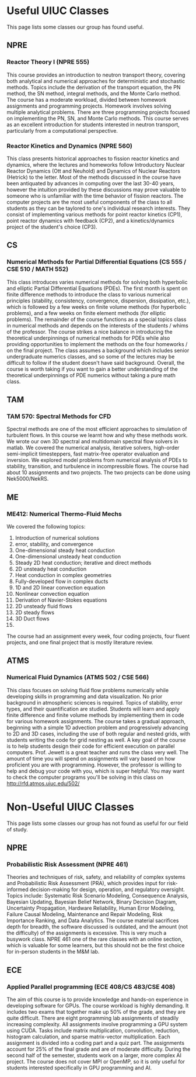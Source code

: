 # Useful UIUC Classes

This page lists some classes our group has found useful.

## NPRE

### Reactor Theory I (NPRE 555)

This course provides an introduction to neutron transport theory, covering both analytical and numerical approaches for deterministic and stochastic methods. Topics include the derivation of the transport equation, the PN method, the SN method, integral methods, and the Monte Carlo method. The course has a moderate workload, divided between homework assignments and programming projects. Homework involves solving multiple analytical problems. There are three programming projects focused on implementing the PN, SN, and Monte Carlo methods. This course serves as an excellent introduction for students interested in neutron transport, particularly from a computational perspective.

### Reactor Kinetics and Dynamics (NPRE 560)

This class presents historical approaches to fission reactor kinetics and dynamics, where the lectures and homeworks follow Introductory Nuclear Reactor Dynamics (Ott and Neuhold) and Dynamics of Nuclear Reactors (Hetrick) to the letter. Most of the methods discussed in the course have been antiquated by advances in computing over the last 30-40 years, however the intuition provided by these discussions may prove valuable to someone who is unfamiliar with the time behavior of fission reactors. The computer projects are the most useful components of the class to all students as they can be taylored to one's individual research interests. They consist of implementing various methods for point reactor kinetics (CP1), point reactor dynamics with feedback (CP2), and a kinetics/dynamics project of the student's choice (CP3).

## CS

### Numerical Methods for Partial Differential Equations  (CS 555 / CSE 510 / MATH 552)

This class introduces varies numerical methods for solving both hyperbolic and elliptic Partial Differential Equations (PDEs). The first month is spent on finite difference methods to introduce the class to various numerical principles (stability, consistency, convergence, dispersion, dissipation, etc.), which is followed by a few weeks on finite volume methods (for hyperbolic problems), and a few weeks on finite element methods (for elliptic problems). The remainder of the course functions as a special topics class in numerical methods and depends on the interests of the students / whims of the professor. The course strikes a nice balance in introducing the theoretical underpinnings of numerical methods for PDEs while also providing opportunities to implement the methods on the four homeworks / on the final project. The class assumes a background which includes senior undergraduate numerics classes, and so some of the lectures may be difficult to follow if the student doesn't have said background. Overall, the course is worth taking if you want to gain a better understanding of the theoretical underpinnings of PDE numerics without taking a pure math class.


## TAM

### TAM 570: Spectral Methods for CFD

Spectral methods are one of the most efficient approaches to simulation of turbulent flows. In this course we learnt how and why these methods work. We wrote our own 3D spectral and multidomain spectral flow solvers in matlab. We covered the numerical analysis, iterative solvers, high-order semi-implicit timesteppers, fast matrix-free operator evaluation and inversion. We explored model problems from numerical analysis of PDEs to stability, transition, and turbulence in incompressible flows. The course had about 10 assignments and two projects. The two projects can be done using Nek5000/NekRS.

## ME

### ME412: Numerical Thermo-Fluid Mechs

We covered the following topics:
1. Introduction of numerical solutions
2. error, stability, and convergence
3. One-dimensional steady heat conduction
4. One-dimensional unsteady heat conduction
5. Steady 2D heat conduction; iterative and direct methods
6. 2D unsteady heat conduction
7. Heat conduction in complex geometries
8. Fully-developed flow in complex ducts
9. 1D and 2D linear convection equation
10. Nonlinear convection equation
11. Derivation of Navier-Stokes equations
12. 2D unsteady fluid flows
13. 2D steady flows
14. 3D Duct flows
15. 
The course had an assignment every week, four coding projects, four fluent projects, and one final project that is mostly literature review.


## ATMS

### Numerical Fluid Dynamics (ATMS 502 / CSE 566)

This class focuses on solving fluid flow problems numerically while developing skills in programming and data visualization. No prior background in atmospheric sciences is required. Topics of stability, error types, and their quantification are studied. Students will learn and apply finite difference and finite volume methods by implementing them in code for various homework assignments. The course takes a gradual approach, beginning with a simple 1D advection problem and progressively advancing to 2D and 3D cases, including the use of both regular and nested grids, with students writing the code for grid nesting as well. A key goal of the course is to help students design their code for efficient execution on parallel computers. Prof. Jewett is a great teacher and runs the class very well. The amount of time you will spend on assignments will vary based on how proficient you are with programming. However, the professor is willing to help and debug your code with you, which is super helpful. You may want to check the computer programs you'll be solving in this class on http://rfd.atmos.uiuc.edu/502/

# Non-Useful UIUC Classes

This page lists some classes our group has not found as useful for our field of study.



## NPRE 

### Probabilistic Risk Assessment (NPRE 461)


Theories and techniques of risk, safety, and reliability of complex systems and Probabilistic Risk Assessment (PRA), which provides input for risk-informed decision-making for design, operation, and regulatory oversight. Topics include: Systematic Risk Scenario Modeling, Consequence Analysis, Bayesian Updating, Bayesian Belief Network, Binary Decision Diagram, Uncertainty Propagation, Hardware Reliability, Human Error Modeling, Failure Causal Modeling, Maintenance and Repair Modeling, Risk Importance Ranking, and Data Analytics. The course material sacrifices depth for breadth, the software discussed is outdated, and the amount (not the difficulty) of the assignments is excessive. This is very much a busywork class. NPRE 461 one of the rare classes with an online section, which is valuable for some learners, but this should not be the first choice for in-person students in the M&M lab.

## ECE

### Applied Parallel programming (ECE 408/CS 483/CSE 408)

The aim of this course is to provide knowledge and hands-on experience in developing software for GPUs. The course workload is highly demanding. It includes two exams that together make up 50% of the grade, and they are quite difficult. There are eight programming lab assignments of steadily increasing complexity. All assignments involve programming a GPU system using CUDA. Tasks include matrix multiplication, convolution, reduction, histogram calculation, and sparse matrix-vector multiplication. Each assignment is divided into a coding part and a quiz part. The assignments account for 25% of the final grade and are of moderate difficulty. During the second half of the semester, students work on a larger, more complex AI project. The course does not cover MPI or OpenMP, so it is only useful for students interested specifically in GPU programming and AI.

